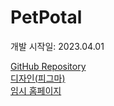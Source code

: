 # PetPotal
<span>개발 시작일: 2023.04.01</span>  
<!-- <span>개발 인원: 3명</span>   -->
<a href="https://github.com/PetPotal/PetPotal">GitHub Repository</a>  
<a href="https://www.figma.com/file/nOtQYamTerRvLpGHrUxknc/PetPotal?type=design&node-id=0-1&t=3cORO2Qyy1CFPGwT-0">디자인(피그마)</a>
<br />
<a href="http://101.101.210.118:6300/">임시 홈페이지</a>